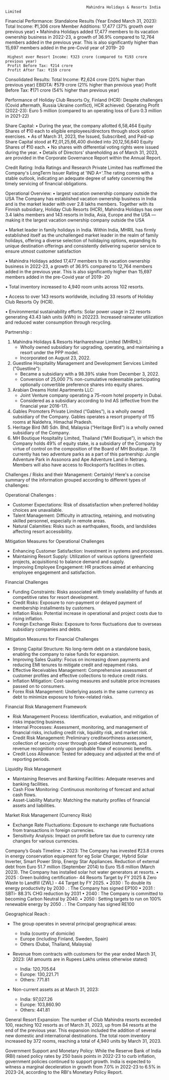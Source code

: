                                         Mahindra Holidays & Resorts India Limited

Financial Performance: 
   Standalone Results (Year Ended March 31, 2023):
     Total Income: ₹1,306 crore
     Member Additions: 17,477 (37% growth over previous year)
•	Mahindra Holidays added 17,477 members to its vacation ownership business in 2022-23, a growth of 36.9% compared to 12,764 members added in the previous year. This is also significantly higher than 15,697 members added in the pre-Covid year of 2019- 20

     Highest ever Resort Income: ₹323 crore (compared to ₹193 crore previous year)
     Profit Before Tax: ₹214 crore
     Profit After Tax: ₹159 crore
Consolidated Results:
     Total Income: ₹2,624 crore (20% higher than previous year)
     EBIDTA: ₹579 crore (21% higher than previous year)
     Profit Before Tax: ₹171 crore (54% higher than previous year)

Performance of Holiday Club Resorts Oy, Finland (HCR):
   Despite challenges (Covid aftermath, Russia Ukraine conflict), HCR achieved:
     Operating Profit (2022-23): Euro 5 million (compared to an operating loss of Euro 0.3 million in 2021-22)

Share Capital:
•	During the year, the company allotted 6,58,464 Equity Shares of ₹10 each to eligible employees/directors through stock option exercises.
•	As of March 31, 2023, the Issued, Subscribed, and Paid-up Share Capital stood at ₹2,01,25,66,400 divided into 20,12,56,640 Equity Shares of ₹10 each.
•	No shares with differential voting rights were issued during the year.
•	Details of Directors' shareholding as of March 31, 2023, are provided in the Corporate Governance Report within the Annual Report.

Credit Rating:
India Ratings and Research Private Limited has reaffirmed the Company's LongTerm Issuer Rating at 'IND A+'.The rating comes with a stable outlook, indicating an adequate degree of safety concerning the timely servicing of financial obligations.


Operational Overview:
•	largest vacation ownership company outside the USA
The Company has established vacation ownership business in India and is the market leader with over 2.8 lakhs members. Together with its Finnish subsidiary, Holiday Club Resorts (HCR), Mahindra Holidays has over 3.4 lakhs members and 143 resorts in India, Asia, Europe and the USA — making it the largest vacation ownership company outside the USA

•	Market leader in family holidays in India.
Within India, MHRIL has firmly established itself as the unchallenged market leader in the realm of family holidays, offering a diverse selection of holidaying options, expanding its unique destination offerings and consistently delivering superior service to ensure utmost customer satisfaction

•	Mahindra Holidays added 17,477 members to its vacation ownership business in 2022-23, a growth of 36.9% compared to 12,764 members added in the previous year. This is also significantly higher than 15,697 members added in the pre-Covid year of 2019- 20

•	Total inventory increased to 4,940 room units across 102 resorts.


•	Access to over 143 resorts worldwide, including 33 resorts of Holiday Club Resorts Oy (HCR).

•	Environmental sustainability efforts:
Solar power usage in 22 resorts generating 43.43 lakh units (kWh) in 202223.
Increased rainwater utilization and reduced water consumption through recycling.


Partnership :
1. Mahindra Holidays & Resorts Harihareshwar Limited (MHRHL):
   - Wholly owned subsidiary for upgrading, operating, and maintaining a resort under the PPP model.
   - Incorporated on August 23, 2022.
2. Guestline Hospitality Management and Development Services Limited ("Guestline"):
   - Became a subsidiary with a 98.39% stake from December 3, 2022.
   - Conversion of 25,000 7% non-cumulative redeemable participating optionally convertible preference shares into equity shares.
3. Arabian Dreams Hotel Apartments LLC:
   - Joint Venture company operating a 75-room hotel property in Dubai.
   - Considered as a subsidiary according to Ind AS (effective from the financial year 2016-17).
4. Gables Promoters Private Limited (“Gables”), is a wholly owned subsidiary of the Company. Gables operates a resort property of 115 rooms at Naldehra, Himachal Pradesh. 
5. Heritage Bird (M) Sdn. Bhd, Malaysia (“Heritage Bird”) is a wholly owned subsidiary of the Company.
6. MH Boutique Hospitality Limited, Thailand (“MH Boutique”), in which the Company holds 49% of equity stake, is a subsidiary of the Company by virtue of control on the composition of the Board of MH Boutique.
7.It currently has two adventure parks as a part of this partnership: Jungle Adventure Park in Assonora and Ape Adventure Land in Netrang. Members will also have access to Rocksport’s facilities in cities.


Challenges / Risks and their Management:
Certainly! Here's a concise summary of the information grouped according to different types of challenges:

 Operational Challenges :
- Customer Expectations: Risk of dissatisfaction when preferred holiday choices are unavailable.
- Talent Management: Difficulty in attracting, retaining, and motivating skilled personnel, especially in remote areas.
- Natural Calamities: Risks such as earthquakes, floods, and landslides affecting resort accessibility.

 Mitigation Measures for Operational Challenges
- Enhancing Customer Satisfaction: Investment in systems and processes.
- Maintaining Resort Supply: Utilization of various options (greenfield projects, acquisitions) to balance demand and supply.
- Improving Employee Engagement: HR practices aimed at enhancing employee engagement and satisfaction.

 Financial Challenges
- Funding Constraints: Risks associated with timely availability of funds at competitive rates for resort development.
- Credit Risks: Exposure to non-payment or delayed payment of membership installments by customers.
- Inflation Risks: Potential increase in operational and project costs due to rising inflation.
- Foreign Exchange Risks: Exposure to forex fluctuations due to overseas subsidiary companies and debts.

 Mitigation Measures for Financial Challenges
- Strong Capital Structure: No long-term debt on a standalone basis, enabling the company to raise funds for expansion.
- Improving Sales Quality: Focus on increasing down payments and reducing EMI tenures to mitigate credit and repayment risks.
- Effective Receivables Management: Comprehensive assessment of customer profiles and effective collections to reduce credit risks.
- Inflation Mitigation: Cost-saving measures and suitable price increases passed on to consumers.
- Forex Risk Management: Underlying assets in the same currency as debt to minimize exposure to forex-related risks.

 Financial Risk Management Framework
- Risk Management Process: Identification, evaluation, and mitigation of risks impacting business.
- Internal Processes: Assessment, monitoring, and management of financial risks, including credit risk, liquidity risk, and market risk.
- Credit Risk Management: Preliminary creditworthiness assessment, collection of security cover through post-dated instruments, and revenue recognition only upon probable flow of economic benefits.
- Credit Loss Allowance: Tested for adequacy and adjusted at the end of reporting periods.

 Liquidity Risk Management
- Maintaining Reserves and Banking Facilities: Adequate reserves and banking facilities.
- Cash Flow Monitoring: Continuous monitoring of forecast and actual cash flows.
- Asset-Liability Maturity: Matching the maturity profiles of financial assets and liabilities.

 Market Risk Management (Currency Risk)
- Exchange Rate Fluctuations: Exposure to exchange rate fluctuations from transactions in foreign currencies.
- Sensitivity Analysis: Impact on profit before tax due to currency rate changes for various currencies.

Company’s Goals Timeline:
•	2023: The Company has invested ₹23.8 crores in energy conservation equipment for eg Solar         Charger, Hybrid Solar Inverter, Smart Power Strip, Energy Star Appliances.
Reduction of external debt from Euro 51.7 million (September 2014) to Euro 15.6 million (March 2023).
              The Company has installed solar hot water generators at resorts.
•	2025 : Green building certification- 44 Resorts Target by FY 2025  &  Zero Waste to Landfill (ZWL) - 44 Target by FY 2025.
•	2030 : To double its energy productivity by 2030 . : The Company has signed EP100
•	2031 : SBTi- 88.3% CHG reduction by 2031
•	2040 : The Company is committed to becoming Carbon Neutral by 2040.
•	2050 : Setting targets to run on 100% renewable energy by 2050 . : The Company has signed  RE100

Geographical Reach :
- The group operates in several principal geographical areas:
  - India (country of domicile)
  - Europe (including Finland, Sweden, Spain)
  - Others (Dubai, Thailand, Malaysia)

- Revenue from contracts with customers for the year ended March 31, 2023:
(All amounts are in Rupees Lakhs unless otherwise stated)
  - India: 120,705.64
  - Europe: 130,221.71
  - Others: 771.81

- Non-current assets as at March 31, 2023:
  - India: 97,027.26
  - Europe: 103,860.90
  - Others: 441.81

General
Resort Expansion: The number of Club Mahindra resorts exceeded 100, reaching 102 resorts as of March 31, 2023, up from 84 resorts at the end of the previous year. This expansion included the addition of several new domestic and international destinations. The total room inventory increased by 372 rooms, reaching a total of 4,940 units by March 31, 2023.



Government Support and Monetary Policy: While the Reserve Bank of India (RBI) raised policy rates by 250 basis points in 2022-23 to curb inflation, government policies continued to support growth. India is expected to witness a marginal deceleration in growth from 7.0% in 2022-23 to 6.5% in 2023-24, according to the RBI's Monetary Policy Report.

